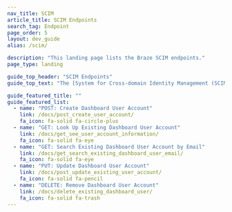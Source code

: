 ```yaml
---
nav_title: SCIM
article_title: SCIM Endpoints
search_tag: Endpoint
page_order: 5
layout: dev_guide
alias: /scim/

description: "This landing page lists the Braze SCIM endpoints."
page_type: landing

guide_top_header: "SCIM Endpoints"
guide_top_text: "The [System for Cross-domain Identity Management (SCIM)](http://www.simplecloud.info/) specification is designed to make managing user identities in cloud-based applications and services easier by providing a defined schema for representing users and groups. Use the Braze SCIM endpoints to manage automated user provisioning."

guide_featured_title: ""
guide_featured_list:
  - name: "POST: Create Dashboard User Account"
    link: /docs/post_create_user_account/
    fa_icon: fa-solid fa-circle-plus
  - name: "GET: Look Up Existing Dashboard User Account"
    link: /docs/get_see_user_account_information/
    fa_icon: fa-solid fa-eye
  - name: "GET: Search Existing Dashboard User Account by Email"
    link: /docs/get_search_existing_dashboard_user_email/
    fa_icon: fa-solid fa-eye
  - name: "PUT: Update Dashboard User Account"
    link: /docs/post_update_existing_user_account/
    fa_icon: fa-solid fa-pencil
  - name: "DELETE: Remove Dashboard User Account"
    link: /docs/delete_existing_dashboard_user/
    fa_icon: fa-solid fa-trash
---
```



